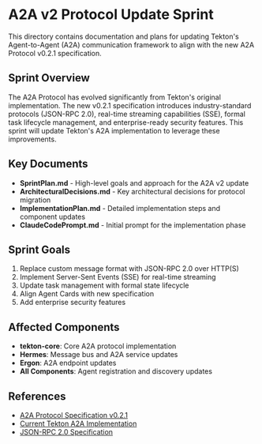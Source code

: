 # A2A v2 Protocol Update Sprint

This directory contains documentation and plans for updating Tekton's Agent-to-Agent (A2A) communication framework to align with the new A2A Protocol v0.2.1 specification.

## Sprint Overview

The A2A Protocol has evolved significantly from Tekton's original implementation. The new v0.2.1 specification introduces industry-standard protocols (JSON-RPC 2.0), real-time streaming capabilities (SSE), formal task lifecycle management, and enterprise-ready security features. This sprint will update Tekton's A2A implementation to leverage these improvements.

## Key Documents

- **SprintPlan.md** - High-level goals and approach for the A2A v2 update
- **ArchitecturalDecisions.md** - Key architectural decisions for protocol migration
- **ImplementationPlan.md** - Detailed implementation steps and component updates
- **ClaudeCodePrompt.md** - Initial prompt for the implementation phase

## Sprint Goals

1. Replace custom message format with JSON-RPC 2.0 over HTTP(S)
2. Implement Server-Sent Events (SSE) for real-time streaming
3. Update task management with formal state lifecycle
4. Align Agent Cards with new specification
5. Add enterprise security features

## Affected Components

- **tekton-core**: Core A2A protocol implementation
- **Hermes**: Message bus and A2A service updates
- **Ergon**: A2A endpoint updates
- **All Components**: Agent registration and discovery updates

## References

- [A2A Protocol Specification v0.2.1](https://google-a2a.github.io/A2A/specification/)
- [Current Tekton A2A Implementation](/Tekton/tekton/a2a/)
- [JSON-RPC 2.0 Specification](https://www.jsonrpc.org/specification)